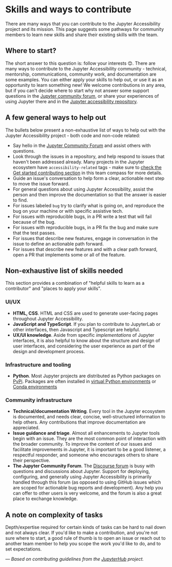 # Skills and ways to contribute

There are many ways that you can contribute to the Jupyter Accessibility project and its mission.
This page suggests some pathways for community members to learn new skills and
share their existing skills with the team.

## Where to start?

The short answer to this question is: follow your interests 😊. There are many ways to contribute to the Jupyter Accessibility
community - technical, mentorship, communications, community work, and documentation are some examples.
You can either apply your skills to help out, or use it as an opportunity to learn something new!
We welcome contributions in any area, but if you can't decide where to start
why not answer some support questions in the [Jupyter community forum][discourse-accessibility],
or share your experiences of using Jupyter there and in the [Jupyter accessibility repository][jupyterhub-accessibility-issues].

## A few general ways to help out

The bullets below present a non-exhaustive list of ways to help out with the Jupyter Accessibility project - both code and non-code related:

- Say hello in the [Jupyter Community Forum](https://discourse.jupyter.org/) and
  assist others with questions.
- Look through the issues in a repository, and help respond to issues that haven't been addressed already. Many projects in the Jupyter ecosystem have `accessibility-related` tags - make sure to [check the Get started contributing section](guide.md) in this team compass for more details.
- Guide an issue's conversation to help form a clear, actionable next step to move the issue forward.
- For general questions about using Jupyter Accessibility, assist the person and then improve the documentation
  so that the answer is easier to find.
- For issues labeled `bug` try to clarify what is going on, and reproduce the bug on your machine or with specific assistive tech.
- For issues with reproducible bugs, in a PR write a test that will fail because of the bug.
- For issues with reproducible bugs, in a PR fix the bug and make sure that the test passes.
- For issues that describe new features, engage in conversation in the issue to define an actionable path forward.
- For issues that describe new features and with a clear path forward, open a PR that implements
  some or all of the feature.

## Non-exhaustive list of skills needed

This section provides a combination of "helpful skills to learn as a contributor"
and "places to apply your skills".

### UI/UX

- **HTML, CSS**. HTML and CSS are used to generate user-facing pages throughout
  Jupyter Accessibility.
- **JavaScript and TypeScript**. If you plan to contribute to JupyterLab or other interfaces, then Javascript and Typescript are helpful.
- **UX/UI knowledge**. Aside from specific _implementations_ of Jupyter interfaces, it is also helpful to know about the structure and design
  of user interfaces, and considering the user experience as part of the design and development process.

### Infrastructure and tooling

- **Python**. Most Jupyter projects are distributed as Python packages
  on [PyPi](https://pypi.org/). Packages are often installed in
  [virtual Python environments](https://docs.python-guide.org/dev/virtualenvs/)
  or [Conda environments](https://docs.conda.io/projects/conda/en/latest/user-guide/tasks/manage-environments.html)

### Community infrastructure

- **Technical/documentation Writing**. Every tool in the Jupyter ecosystem is documented, and needs
  clear, concise, well-structured information to help others. Any
  contributions that improve documentation are appreciated.
- **Issue guidance and triage**. Almost all enhancements to Jupyter tools begin with
  an issue. They are the most common point of interaction with the broader community.
  To improve the content of our issues and facilitate improvements in Jupyter, it is
  important to be a good listener, a respectful responder, and someone who encourages others to share their perspective.
- **The Jupyter Community Forum**. The [Discourse forum](https://discourse.jupyter.org/)
  is busy with questions and discussions about Jupyter. Support for deploying, configuring,
  and generally using Jupyter Accessibility is primarily handled through this forum (as opposed
  to using GitHub issues which are scoped for actionable bug reports and development).
  Any help you can offer to other users is very welcome, and the forum is also a
  great place to exchange knowledge.

## A note on complexity of tasks

Depth/expertise required for certain kinds of tasks can be hard to nail down and not always clear.
If you'd like to make a contribution, and you're not sure where to start,
a good rule of thumb is to open an issue or reach out to another team member to help
you scope the work you'd like to do, and to set expectations.

_&mdash; Based on contributing guidelines from the [JupyterHub][jupyterhub-community] project._

<!-- links -->

[discourse-accessibility]: https://discourse.jupyter.org/c/special-topics/accessibility
[jupyterhub-accessibility-issues]: https://github.com/jupyter/notebook/issues?q=is%3Aopen+is%3Aissue+label%3Atag%3AAccessibility

<!-- hub -->

[jupyterhub-community]: https://jupyterhub-team-compass.readthedocs.io/en/latest/contribute/guide.html
